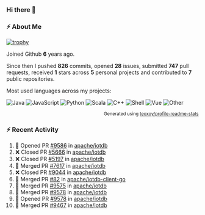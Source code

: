 ### Hi there 👋

### :zap: About Me

[![trophy](https://github-profile-trophy.vercel.app/?username=HTHou&theme=onedark)](https://github.com/ryo-ma/github-profile-trophy)
   
Joined Github **6** years ago.

Since then I pushed **826** commits, opened **28** issues, submitted **747** pull requests, received **1** stars across **5** personal projects and contributed to **7** public repositories.

Most used languages across my projects:

![Java](https://img.shields.io/static/v1?style=flat-square&label=%E2%A0%80&color=555&labelColor=%23b07219&message=Java%EF%B8%B194.4%25)
![JavaScript](https://img.shields.io/static/v1?style=flat-square&label=%E2%A0%80&color=555&labelColor=%23f1e05a&message=JavaScript%EF%B8%B11.4%25)
![Python](https://img.shields.io/static/v1?style=flat-square&label=%E2%A0%80&color=555&labelColor=%233572A5&message=Python%EF%B8%B10.7%25)
![Scala](https://img.shields.io/static/v1?style=flat-square&label=%E2%A0%80&color=555&labelColor=%23c22d40&message=Scala%EF%B8%B10.6%25)
![C++](https://img.shields.io/static/v1?style=flat-square&label=%E2%A0%80&color=555&labelColor=%23f34b7d&message=C%2B%2B%EF%B8%B10.6%25)
![Shell](https://img.shields.io/static/v1?style=flat-square&label=%E2%A0%80&color=555&labelColor=%2389e051&message=Shell%EF%B8%B10.4%25)
![Vue](https://img.shields.io/static/v1?style=flat-square&label=%E2%A0%80&color=555&labelColor=%2341b883&message=Vue%EF%B8%B10.3%25)
![Other](https://img.shields.io/static/v1?style=flat-square&label=%E2%A0%80&color=555&labelColor=%23ededed&message=Other%EF%B8%B11.2%25)

<p align="right"><sub>Generated using <a href="https://github.com/marketplace/actions/profile-readme-stats">teoxoy/profile-readme-stats</a></sub></p>


<!--![](https://github.com/HTHou/HTHou/blob/output/github-contribution-grid-snake.svg)-->

<!--![Haonan Hou's github stats](https://github-readme-stats.vercel.app/api?username=HTHou&count_private=true&show_icons=true&theme=onedark)-->

<!--![Haonan Hou's wakatime stats](https://github-readme-stats.vercel.app/api/wakatime?username=HTHou&layout=compact&theme=onedark)-->

<!--![Top Langs](https://github-readme-stats.vercel.app/api/top-langs/?username=HTHou&theme=onedark&layout=compact)-->

### :zap: Recent Activity
<!--START_SECTION:activity-->
1. 💪 Opened PR [#9586](https://github.com/apache/iotdb/pull/9586) in [apache/iotdb](https://github.com/apache/iotdb)
2. ❌ Closed PR [#5666](https://github.com/apache/iotdb/pull/5666) in [apache/iotdb](https://github.com/apache/iotdb)
3. ❌ Closed PR [#5197](https://github.com/apache/iotdb/pull/5197) in [apache/iotdb](https://github.com/apache/iotdb)
4. 🎉 Merged PR [#7617](https://github.com/apache/iotdb/pull/7617) in [apache/iotdb](https://github.com/apache/iotdb)
5. ❌ Closed PR [#9044](https://github.com/apache/iotdb/pull/9044) in [apache/iotdb](https://github.com/apache/iotdb)
6. 🎉 Merged PR [#82](https://github.com/apache/iotdb-client-go/pull/82) in [apache/iotdb-client-go](https://github.com/apache/iotdb-client-go)
7. 🎉 Merged PR [#9575](https://github.com/apache/iotdb/pull/9575) in [apache/iotdb](https://github.com/apache/iotdb)
8. 🎉 Merged PR [#9578](https://github.com/apache/iotdb/pull/9578) in [apache/iotdb](https://github.com/apache/iotdb)
9. 💪 Opened PR [#9578](https://github.com/apache/iotdb/pull/9578) in [apache/iotdb](https://github.com/apache/iotdb)
10. 🎉 Merged PR [#9467](https://github.com/apache/iotdb/pull/9467) in [apache/iotdb](https://github.com/apache/iotdb)
<!--END_SECTION:activity-->

<!--
**HTHou/HTHou** is a ✨ _special_ ✨ repository because its `README.md` (this file) appears on your GitHub profile.

Here are some ideas to get you started:

- 🔭 I’m currently working on ...
- 🌱 I’m currently learning ...
- 👯 I’m looking to collaborate on ...
- 🤔 I’m looking for help with ...
- 💬 Ask me about ...
- 📫 How to reach me: ...
- 😄 Pronouns: ...
- ⚡ Fun fact: ...
-->
